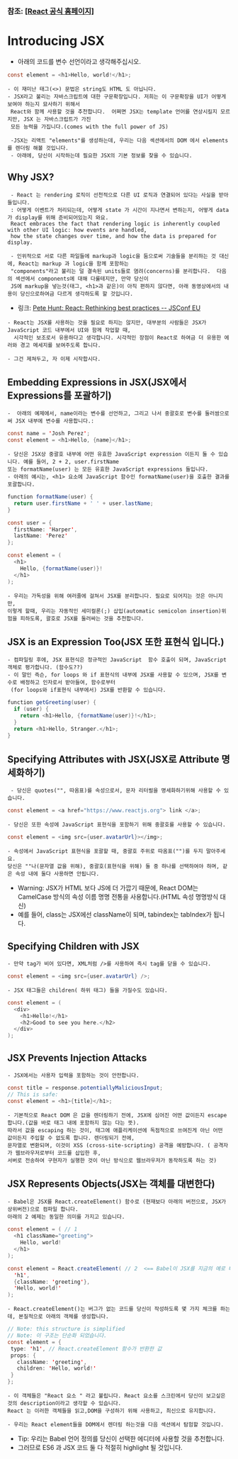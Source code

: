 ### 참조: [[React 공식 홈페이지]](https://reactjs.org/docs/introducing-jsx.html)


# Introducing JSX

- 아래의 코드를 변수 선언이라고 생각해주십시오.

~~~Java Script
const element = <h1>Hello, world!</h1>;
~~~

    - 이 재미난 태그(<>) 문법은 string도 HTML 도 아닙니다.
    - JSX라고 불리는 자바스크립트에 대한 구문확장입니다. 저희는 이 구문확장을 UI가 어떻게 보여야 하는지 묘사하기 위해서 
     React와 함께 사용할 것을 추천합니다.  어쩌면 JSX는 template 언어를 연상시킬지 모르지만, JSX 는 자바스크립트가 가진
     모든 능력을 가집니다.(comes with the full power of JS)
     
     -JSX는 리액트 "elements"를 생성하는데, 우리는 다음 섹션에서의 DOM 에서 elements를 렌더링 해볼 것입니다.
     - 아래에, 당신이 시작하는데 필요한 JSX의 기본 정보를 찾을 수 있습니다. 
     
   
 ## Why JSX?
     - React 는 rendering 로직이 선천적으로 다른 UI 로직과 연결되어 있다는 사실을 받아들입니다. 
     : 어떻게 이벤트가 처리되는데, 어떻게 state 가 시간이 지나면서 변하는지, 어떻게 data가 display를 위해 준비되어있는지 와요.
     React embraces the fact that rendering logic is inherently coupled with other UI logic: how events are handled, 
     how the state changes over time, and how the data is prepared for display.
     
     - 인위적으로 서로 다른 파일들에 markup과 logic을 둠으로써 기술들을 분리하는 것 대신에, React는 markup 과 logic을 함께 포함하는
     "components"라고 불리는 덜 결속된 units들로 염려(concerns)를 분리합니다.  다음의 섹션에서 components에 대해 다룰테지만, 만약 당신이
     JS에 markup을 넣는것(태그, <h1>과 같은)이 아직 편하지 않다면, 아래 동영상에서의 내용이 당신으로하여금 다르게 생각하도록 할 것입니다.
   - 링크: [Pete Hunt: React: Rethinking best practices -- JSConf EU](https://www.youtube.com/watch?v=x7cQ3mrcKaY) 

    - React는 JSX를 사용하는 것을 필요로 하지는 않지만, 대부분의 사람들은 JSX가 JavaScript 코드 내부에서 UI와 함께 작업할 때,
      시각적인 보조로서 유용하다고 생각합니다. 시각적인 장점이 React로 하여금 더 유용한 에러와 경고 메세지를 보여주도록 합니다.
      
    - 그건 제쳐두고, 자 이제 시작합시다. 

## Embedding Expressions in JSX(JSX에서 Expressions를 포괄하기)
    -  아래의 예제에서, name이라는 변수를 선언하고, 그리고 나서 중괄호로 변수를 둘러쌈으로써 JSX 내부에 변수를 사용합니다.:
~~~Java Script
const name = 'Josh Perez';
const element = <h1>Hello, {name}</h1>;
~~~

    - 당신은 JSX상 중괄호 내부에 어떤 유효한 JavaScript expression 이든지 둘 수 있습니다. 예를 들어, 2 + 2, user.firstName 
    또는 formatName(user) 는 모든 유효한 JavaScript expressions 들입니다.
    - 아래의 예시는, <h1> 요소에 JavaScript 함수인 formatName(user)을 호출한 결과를 포괄합니다.


~~~Java Script
function formatName(user) {
  return user.firstName + ' ' + user.lastName;
}

const user = {
  firstName: 'Harper',
  lastName: 'Perez'
};

const element = (
  <h1>
    Hello, {formatName(user)}!
  </h1>
);
~~~
    - 우리는 가독성을 위해 여러줄에 걸쳐서 JSX를 분리합니다. 필요로 되어지는 것은 아니지만, 
    이렇게 할때, 우리는 자동적인 세미컬론(;) 삽입(automatic semicolon insertion)위험을 피하도록, 괄호로 JSX를 둘러싸는 것을 추천합니다.
    
## JSX is an Expression Too(JSX 또한 표현식 입니다.)

    - 컴파일링 후에, JSX 표현식은 정규적인 JavaScript  함수 호출이 되며, JavaScript 객체로 평가합니다. (함수도??)
    - 이 말인 즉슨, for loops 와 if 표현식의 내부에 JSX를 사용할 수 있으며, JSX를 변수로 배정하고 인자로서 받아들여, 함수로부터
     (for loops와 if표현식 내부에서) JSX를 반환할 수 있습니다. 
~~~Java Script
function getGreeting(user) {
  if (user) {
    return <h1>Hello, {formatName(user)}!</h1>;
  }
  return <h1>Hello, Stranger.</h1>;
}
~~~

 ## Specifying Attributes with JSX(JSX로 Attribute 명세화하기)
     - 당신은 quotes("", 따옴표)를 속성으로서, 문자 리터럴을 명세화하기위해 사용할 수 있습니다.
~~~Java Script
const element = <a href="https://www.reactjs.org"> link </a>;
~~~
    - 당신은 또한 속성에 JavaScript 표현식을 포함하기 위해 중괄호를 사용할 수 있습니다.
~~~Java Script
const element = <img src={user.avatarUrl}></img>;
~~~
    - 속성에서 JavaScript 표현식을 포괄할 때, 중괄호 주위로 따옴표("")를 두지 말아주세요. 
    당신은 ""나(문자열 값을 위해), 중괄호(표현식을 위해) 둘 중 하나를 선택하여야 하며, 같은 속성 내에 둘다 사용하면 안됩니다.


- Warning: JSX가 HTML 보다 JS에 더 가깝기 때문에, React DOM는 CamelCase 방식의 속성 이름 명명 전통을 사용합니다.(HTML 속성 명명방식 대신)
- 예를 들어, class는 JSX에선 className이 되며, tabindex는 tabIndex가 됩니다. 

## Specifying Children with JSX
    - 만약 tag가 비어 있다면, XML처럼 />를 사용하여 즉시 tag를 닫을 수 있습니다.
    
~~~Java Script
const element = <img src={user.avatarUrl} />;
~~~
    - JSX 태그들은 children( 하위 태그) 들을 가질수도 있습니다.
~~~Java Script
const element = (
  <div>
    <h1>Hello!</h1>
    <h2>Good to see you here.</h2>
  </div>
);
~~~

## JSX Prevents Injection Attacks

    - JSX에서는 사용자 입력을 포함하는 것이 안전합니다. 
~~~Java Script
const title = response.potentiallyMaliciousInput;
// This is safe:
const element = <h1>{title}</h1>;
~~~
    - 기본적으로 React DOM 은 값을 렌더링하기 전에, JSX에 심어진 어떤 값이든지 escape 합니다.(값을 바로 태그 내에 포함하지 않는 다는 뜻).
    따라서 값을 escaping 하는 것이, 태그에 애플리케이션에 독점적으로 쓰여진게 아닌 어떤 값이든지 주입할 수 없도록 합니다. 렌더링되기 전에, 
    문자열로 변환되며, 이것이 XSS (cross-site-scripting) 공격을 예방합니다. ( 공격자가 웹브라우저로부터 코드를 삽입한 후, 
    서버로 전송하여 구현자가 실행한 것이 아닌 방식으로 웹브라우저가 동작하도록 하는 것)

## JSX Represents Objects(JSX는 객체를 대변한다)

    - Babel은 JSX를 React.createElement() 함수로 (현재보다 아래의 버전으로, JSX가 상위버전)으로 컴파일 합니다. 
    아래의 2 예제는 동일한 의미를 가지고 있습니다.
~~~Java Script
const element = ( // 1
  <h1 className="greeting">
    Hello, world!
  </h1>
);

const element = React.createElement( // 2  <== Babel이 JSX를 지금의 예로 바꾸어 준것
  'h1',
  {className: 'greeting'},
  'Hello, world!'
);

~~~

    - React.createElement()는 버그가 없는 코드를 당신이 작성하도록 몇 가지 체크를 하는데, 본질적으로 아래의 객체를 생성합니다.
 ~~~Java Script
// Note: this structure is simplified
// Note: 이 구조는 단순화 되었습니다.
const element = {
  type: 'h1', // React.createElement 함수가 반환한 값
  props: {
    className: 'greeting',
    children: 'Hello, world!'
  }
};
~~~

    - 이 객체들은 "React 요소 " 라고 불립니다. React 요소를 스크린에서 당신이 보고싶은 것의 description이라고 생각할 수 있습니다.
    React 는 이러한 객체들을 읽고,DOM을 구성하기 위해 사용하고, 최신으로 유지합니다.
    
    - 우리는 React element들을 DOM에서 렌더링 하는것을 다음 섹션에서 탐험할 것입니다.

- Tip: 우리는 Babel 언어 정의를 당신이 선택한 에디터에 사용할 것을 추천합니다. 
- 그러므로 ES6 과 JSX 코드 둘 다 적절히 highlight 될 것입니다.








